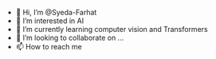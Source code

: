 - 👋 Hi, I’m @Syeda-Farhat
- 👀 I’m interested in AI
- 🌱 I’m currently learning computer vision and Transformers 
- 💞️ I’m looking to collaborate on ...
- 📫 How to reach me

<!---
Syeda-Farhat/Syeda-Farhat is a ✨ special ✨ repository because its `README.md` (this file) appears on your GitHub profile.
You can click the Preview link to take a look at your changes.
--->
